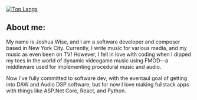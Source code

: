 
[![Top Langs](https://github-readme-stats-git-masterrstaa-rickstaa.vercel.app/api/top-langs/?username=joshthecomposer&theme=dark&hide=html,css&layout=compact&langs_count=4)](https://github.com/anuraghazra/github-readme-stats)

## About me:

My name is Joshua Wise, and I am a software developer and composer based in New York City. Currently, I write music for various media, and my music as even been on TV! However, I fell in love with coding when I dipped my toes in the world of dynamic videogame music using FMOD—a middleware used for implementing procedural music and audio. 

Now I've fully committed to software dev, with the eventaul goal of getting into DAW and Audio DSP software, but for now I love making fullstack apps with things like ASP.Net Core, React, and Python.

